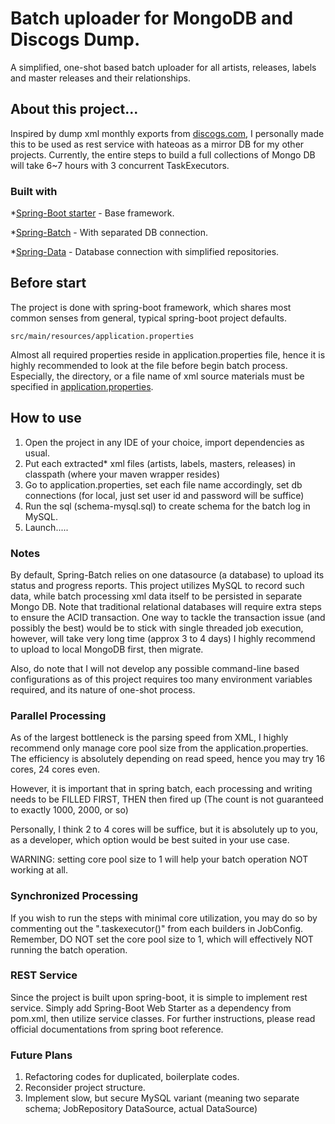 # Batch uploader for MongoDB and Discogs Dump.
A simplified, one-shot based batch uploader for all artists, releases, labels and master releases and their relationships.

## About this project...
Inspired by dump xml monthly exports from [discogs.com](https://www.discogs.com), I personally made this to be used as rest service with hateoas as a mirror DB for my other projects. 
Currently, the entire steps to build a full collections of Mongo DB will take 6~7 hours with 3 concurrent TaskExecutors.

### Built with
*[Spring-Boot starter](https://spring.io/projects/spring-boot) - Base framework.

*[Spring-Batch](https://spring.io/projects/spring-batch) - With separated DB connection.

*[Spring-Data](https://spring.io/projects/spring-data) - Database connection with simplified repositories.

## Before start
The project is done with spring-boot framework, which shares most common senses from
general, typical spring-boot project defaults.
```
src/main/resources/application.properties
```
Almost all required properties reside in application.properties file, hence it is
highly recommended to look at the file before begin batch process. Especially, the directory, or a file name of xml source materials must be specified in [application.properties](https://raw.githubusercontent.com/sehy0121/dump-db-mgmt-mongodb/master/src/main/resources/application.properties).

## How to use
  1. Open the project in any IDE of your choice, import dependencies as usual.
  2. Put each extracted* xml files (artists, labels, masters, releases) in classpath (where your maven wrapper resides)
  3. Go to application.properties, set each file name accordingly, set db connections (for local, just set user id and password will be suffice)
  4. Run the sql (schema-mysql.sql) to create schema for the batch log in MySQL.
  5. Launch.....

### Notes
By default, Spring-Batch relies on one datasource (a database) to upload its status and progress reports.
This project utilizes MySQL to record such data, while batch processing xml data itself to be persisted in separate Mongo DB. Note that traditional relational databases will require extra steps to ensure the ACID transaction.
  One way to tackle the transaction issue (and possibly the best) would be to stick with single threaded job execution, however, will take very long time (approx 3 to 4 days)
I highly recommend to upload to local MongoDB first, then migrate.

Also, do note that I will not develop any possible command-line based configurations as of this project requires too many environment variables required, and its nature of one-shot process.
  
### Parallel Processing
As of the largest bottleneck is the parsing speed from XML, I highly recommend only manage core pool size from the application.properties. The efficiency is absolutely depending on read speed, hence you may try 16 cores, 24 cores even.

However, it is important that in spring batch, each processing and writing needs to be FILLED FIRST, THEN then fired up (The count is not guaranteed to exactly 1000, 2000, or so)

Personally, I think 2 to 4 cores will be suffice, but it is absolutely up to you, as a developer, which option would be best suited in your use case.

WARNING: setting core pool size to 1 will help your batch operation NOT working at all.

### Synchronized Processing
If you wish to run the steps with minimal core utilization, you may do so by commenting out the ".taskexecutor()" from each builders in JobConfig.
Remember, DO NOT set the core pool size to 1, which will effectively NOT running the batch operation.

### REST Service
Since the project is built upon spring-boot, it is simple to implement rest service.
Simply add Spring-Boot Web Starter as a dependency from pom.xml, then utilize service classes.
For further instructions, please read official documentations from spring boot reference.

### Future Plans
1. Refactoring codes for duplicated, boilerplate codes.
2. Reconsider project structure.
3. Implement slow, but secure MySQL variant (meaning two separate schema; JobRepository DataSource, actual DataSource)
